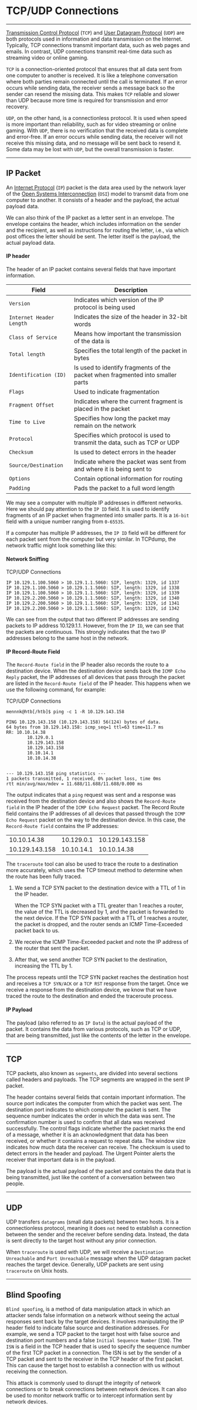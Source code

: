 # TCP/UDP Connections

---

[Transmission Control Protocol](https://en.wikipedia.org/wiki/Transmission_Control_Protocol) (`TCP`) and [User Datagram Protocol](https://en.wikipedia.org/wiki/User_Datagram_Protocol) (`UDP`) are both protocols used in information and data transmission on the Internet. Typically, TCP connections transmit important data, such as web pages and emails. In contrast, UDP connections transmit real-time data such as streaming video or online gaming.

`TCP` is a connection-oriented protocol that ensures that all data sent from one computer to another is received. It is like a telephone conversation where both parties remain connected until the call is terminated. If an error occurs while sending data, the receiver sends a message back so the sender can resend the missing data. This makes `TCP` reliable and slower than UDP because more time is required for transmission and error recovery.

`UDP`, on the other hand, is a connectionless protocol. It is used when speed is more important than reliability, such as for video streaming or online gaming. With `UDP`, there is no verification that the received data is complete and error-free. If an error occurs while sending data, the receiver will not receive this missing data, and no message will be sent back to resend it. Some data may be lost with `UDP`, but the overall transmission is faster.

---

## IP Packet

An [Internet Protocol](https://en.wikipedia.org/wiki/Internet_Protocol) (`IP`) packet is the data area used by the network layer of the [Open Systems Interconnection](https://en.wikipedia.org/wiki/OSI_model) (`OSI`) model to transmit data from one computer to another. It consists of a header and the payload, the actual payload data.

We can also think of the IP packet as a letter sent in an envelope. The envelope contains the header, which includes information on the sender and the recipient, as well as instructions for routing the letter, i.e., via which post offices the letter should be sent. The letter itself is the payload, the actual payload data.

#### IP header

The header of an IP packet contains several fields that have important information.

|**Field**|**Description**|
|---|---|
|`Version`|Indicates which version of the IP protocol is being used|
|`Internet Header Length`|Indicates the size of the header in 32-bit words|
|`Class of Service`|Means how important the transmission of the data is|
|`Total length`|Specifies the total length of the packet in bytes|
|`Identification (ID)`|Is used to identify fragments of the packet when fragmented into smaller parts|
|`Flags`|Used to indicate fragmentation|
|`Fragment Offset`|Indicates where the current fragment is placed in the packet|
|`Time to Live`|Specifies how long the packet may remain on the network|
|`Protocol`|Specifies which protocol is used to transmit the data, such as TCP or UDP|
|`Checksum`|Is used to detect errors in the header|
|`Source/Destination`|Indicate where the packet was sent from and where it is being sent to|
|`Options`|Contain optional information for routing|
|`Padding`|Pads the packet to a full word length|

We may see a computer with multiple IP addresses in different networks. Here we should pay attention to the `IP ID` field. It is used to identify fragments of an IP packet when fragmented into smaller parts. It is a `16-bit` field with a unique number ranging from `0-65535`.

If a computer has multiple IP addresses, the `IP ID` field will be different for each packet sent from the computer but very similar. In TCPdump, the network traffic might look something like this:

#### Network Sniffing

TCP/UDP Connections

```shell-session
IP 10.129.1.100.5060 > 10.129.1.1.5060: SIP, length: 1329, id 1337
IP 10.129.1.100.5060 > 10.129.1.1.5060: SIP, length: 1329, id 1338
IP 10.129.1.100.5060 > 10.129.1.1.5060: SIP, length: 1329, id 1339
IP 10.129.2.200.5060 > 10.129.1.1.5060: SIP, length: 1329, id 1340
IP 10.129.2.200.5060 > 10.129.1.1.5060: SIP, length: 1329, id 1341
IP 10.129.2.200.5060 > 10.129.1.1.5060: SIP, length: 1329, id 1342
```

We can see from the output that two different IP addresses are sending packets to IP address 10.129.1.1. However, from the `IP ID`, we can see that the packets are continuous. This strongly indicates that the two IP addresses belong to the same host in the network.

#### IP Record-Route Field

The `Record-Route field` in the IP header also records the route to a destination device. When the destination device sends back the `ICMP Echo Reply` packet, the IP addresses of all devices that pass through the packet are listed in the `Record-Route field` of the IP header. This happens when we use the following command, for example:

TCP/UDP Connections

```shell-session
mennnk@htb[/htb]$ ping -c 1 -R 10.129.143.158

PING 10.129.143.158 (10.129.143.158) 56(124) bytes of data.
64 bytes from 10.129.143.158: icmp_seq=1 ttl=63 time=11.7 ms
RR: 10.10.14.38
        10.129.0.1
        10.129.143.158
        10.129.143.158
        10.10.14.1
        10.10.14.38


--- 10.129.143.158 ping statistics ---
1 packets transmitted, 1 received, 0% packet loss, time 0ms
rtt min/avg/max/mdev = 11.688/11.688/11.688/0.000 ms
```

The output indicates that a `ping` request was sent and a response was received from the destination device and also shows the `Record-Route field` in the IP header of the `ICMP Echo Request` packet. The Record Route field contains the IP addresses of all devices that passed through the `ICMP Echo Request` packet on the way to the destination device. In this case, the `Record-Route field` contains the IP addresses:

||||
|---|---|---|
|10.10.14.38|10.129.0.1|10.129.143.158|
|10.129.143.158|10.10.14.1|10.10.14.38|

The `traceroute` tool can also be used to trace the route to a destination more accurately, which uses the TCP timeout method to determine when the route has been fully traced.

1. We send a TCP SYN packet to the destination device with a TTL of 1 in the IP header.
    
    When the TCP SYN packet with a TTL greater than 1 reaches a router, the value of the TTL is decreased by 1, and the packet is forwarded to the next device. If the TCP SYN packet with a TTL of 1 reaches a router, the packet is dropped, and the router sends an ICMP Time-Exceeded packet back to us.
    
2. We receive the ICMP Time-Exceeded packet and note the IP address of the router that sent the packet.
    
3. After that, we send another TCP SYN packet to the destination, increasing the TTL by 1.
    

The process repeats until the TCP SYN packet reaches the destination host and receives a `TCP SYN/ACK` or a `TCP RST` response from the target. Once we receive a response from the destination device, we know that we have traced the route to the destination and ended the traceroute process.

#### IP Payload

The payload (also referred to as `IP Data`) is the actual payload of the packet. It contains the data from various protocols, such as TCP or UDP, that are being transmitted, just like the contents of the letter in the envelope.

---

## TCP

TCP packets, also known as `segments`, are divided into several sections called headers and payloads. The TCP segments are wrapped in the sent IP packet.

The header contains several fields that contain important information. The source port indicates the computer from which the packet was sent. The destination port indicates to which computer the packet is sent. The sequence number indicates the order in which the data was sent. The confirmation number is used to confirm that all data was received successfully. The control flags indicate whether the packet marks the end of a message, whether it is an acknowledgment that data has been received, or whether it contains a request to repeat data. The window size indicates how much data the receiver can receive. The checksum is used to detect errors in the header and payload. The Urgent Pointer alerts the receiver that important data is in the payload.

The payload is the actual payload of the packet and contains the data that is being transmitted, just like the content of a conversation between two people.

---

## UDP

UDP transfers `datagrams` (small data packets) between two hosts. It is a connectionless protocol, meaning it does `not` need to establish a connection between the sender and the receiver before sending data. Instead, the data is sent directly to the target host without any prior connection.

When `traceroute` is used with UDP, we will receive a `Destination Unreachable` and `Port Unreachable` message when the UDP datagram packet reaches the target device. Generally, UDP packets are sent using `traceroute` on Unix hosts.

---

## Blind Spoofing

`Blind spoofing`, is a method of data manipulation attack in which an attacker sends false information on a network without seeing the actual responses sent back by the target devices. It involves manipulating the IP header field to indicate false source and destination addresses. For example, we send a TCP packet to the target host with false source and destination port numbers and a false `Initial Sequence Number` (`ISN`). The `ISN` is a field in the TCP header that is used to specify the sequence number of the first TCP packet in a connection. The ISN is set by the sender of a TCP packet and sent to the receiver in the TCP header of the first packet. This can cause the target host to establish a connection with us without receiving the connection.

This attack is commonly used to disrupt the integrity of network connections or to break connections between network devices. It can also be used to monitor network traffic or to intercept information sent by network devices.




